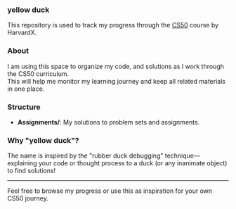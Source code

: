 ### yellow duck

This repository is used to track my progress through the [CS50](https://learning.edx.org/course/course-v1:HarvardX+CS50+X/home/) course by HarvardX.

### About

I am using this space to organize my code, and solutions as I work through the CS50 curriculum.  
This will help me monitor my learning journey and keep all related materials in one place.

### Structure

- **Assignments/**: My solutions to problem sets and assignments.


### Why "yellow duck"?

The name is inspired by the "rubber duck debugging" technique—explaining your code or thought process to a duck (or any inanimate object) to find solutions!

---

Feel free to browse my progress or use this as inspiration for your own CS50 journey.